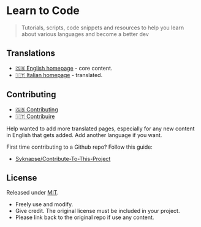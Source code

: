 # Learn to Code
> Tutorials, scripts, code snippets and resources to help you learn about various languages and become a better dev


## Translations

- [:gb: English homepage](/en) - core content.
- [:it: Italian homepage](/it) - translated.


## Contributing

- [:gb: Contributing](/en/contributing.md)
- [:it: Contribuire](/it/contributing.md)


Help wanted to add more translated pages, especially for any new content in English that gets added. Add another language if you want.

First time contributing to a Github repo? Follow this guide:
 
- [Syknapse/Contribute-To-This-Project](https://github.com/Syknapse/Contribute-To-This-Project)


## License

Released under [MIT](/LICENSE).

- Freely use and modify.
- Give credit. The original license must be included in your project.
- Please link back to the original repo if use any content.
